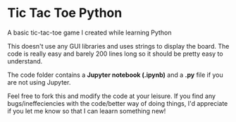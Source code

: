 # Tic Tac Toe Python
A basic tic-tac-toe game I created while learning Python

This doesn't use any GUI libraries and uses strings to display the board. The code is really easy and barely 200 lines long so it should be pretty easy to understand.

The code folder contains a <b>Jupyter notebook (.ipynb)</b> and a <b>.py</b> file if you are not using Jupyter. 

Feel free to fork this and modify the code at your leisure. If you find any bugs/ineffeciencies with the code/better way of doing things, I'd appreciate if you let me know so that I can leaarn something new!
